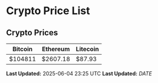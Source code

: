 # Crypto Price List

## Crypto Prices
| Bitcoin | Ethereum | Litecoin |
| ------- | -------- | -------- |
| $104811 | $2607.18 | $87.93 |
**Last Updated:** 2025-06-04 23:25 UTC
**Last Updated:** $DATE$
